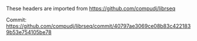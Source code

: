 These headers are imported from https://github.com/compudj/librseq

Commit: https://github.com/compudj/librseq/commit/40797ae3069ce08b83c4221839b53e754105be78
